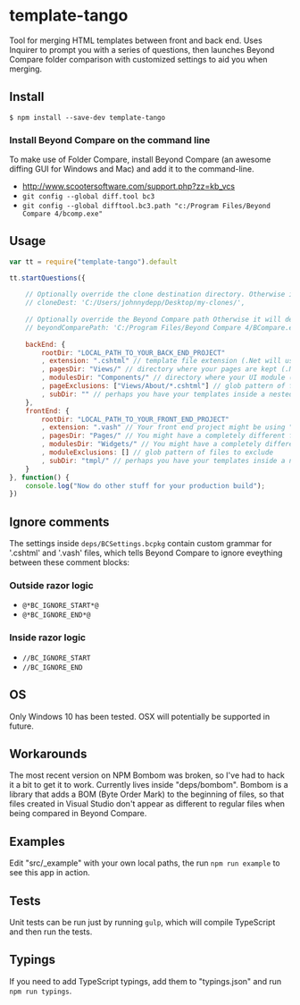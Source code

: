 # template-tango
Tool for merging HTML templates between front and back end. Uses Inquirer to prompt you with a series of questions, then launches Beyond Compare folder comparison with customized settings to aid you when merging.

## Install
```
$ npm install --save-dev template-tango
```

### Install Beyond Compare on the command line
To make use of Folder Compare, install Beyond Compare (an awesome diffing GUI for Windows and Mac) and add it to the command-line.
- http://www.scootersoftware.com/support.php?zz=kb_vcs
- `git config --global diff.tool bc3`
- `git config --global difftool.bc3.path "c:/Program Files/Beyond Compare 4/bcomp.exe"`

## Usage

```js
var tt = require("template-tango").default

tt.startQuestions({
    
    // Optionally override the clone destination directory. Otherwise it will default to the temp directory for your OS.
	// cloneDest: 'C:/Users/johnnydepp/Desktop/my-clones/', 
    
    // Optionally override the Beyond Compare path Otherwise it will default to 'C:/Program Files/Beyond Compare 4/BCompare.exe'
	// beyondComparePath: 'C:/Program Files/Beyond Compare 4/BCompare.exe',
	
    backEnd: {
		rootDir: "LOCAL_PATH_TO_YOUR_BACK_END_PROJECT"
		, extension: ".cshtml" // template file extension (.Net will usually be ".cshtml")
		, pagesDir: "Views/" // directory where your pages are kept (.Net will usually be "Views/")
		, modulesDir: "Components/" // directory where your UI module (aka component/widget) templates are kept
		, pageExclusions: ["Views/About/*.cshtml"] // glob pattern of files to exclude
		, subDir: "" // perhaps you have your templates inside a nested directory within your pages and UI modules? .Net will usually be empty string
	},
	frontEnd: {
		rootDir: "LOCAL_PATH_TO_YOUR_FRONT_END_PROJECT"
		, extension: ".vash" // Your front end project might be using "Vash" razor templates (see npm "vash-static" and "gulp-vash-static")
		, pagesDir: "Pages/" // You might have a completely different folder structure on the front end for your page templates
		, modulesDir: "Widgets/" // You might have a completely different folder structure on the front end for your UI module (aka component/widget) templates
		, moduleExclusions: [] // glob pattern of files to exclude
		, subDir: "tmpl/" // perhaps you have your templates inside a nested directory within your pages and UI modules? Add the directory here so they still compare side-by-side correctly
	}
}, function() {
	console.log("Now do other stuff for your production build");
})
```

## Ignore comments
The settings inside `deps/BCSettings.bcpkg` contain custom grammar for '.cshtml' and '.vash' files, which tells Beyond Compare to ignore eveything between these comment blocks:

### Outside razor logic
- `@*BC_IGNORE_START*@`
- `@*BC_IGNORE_END*@`

### Inside razor logic
- `//BC_IGNORE_START`
- `//BC_IGNORE_END`

## OS
Only Windows 10 has been tested. OSX will potentially be supported in future. 

## Workarounds
The most recent version on NPM Bombom was broken, so I've had to hack it a bit to get it to work. Currently lives inside "deps/bombom". 
Bombom is a library that adds a BOM (Byte Order Mark) to the beginning of files, so that files created in Visual Studio don't appear as different to regular files when being compared in Beyond Compare.

## Examples
Edit "src/_example" with your own local paths, the run `npm run example` to see this app in action.

## Tests
Unit tests can be run just by running `gulp`, which will compile TypeScript and then run the tests.

## Typings
If you need to add TypeScript typings, add them to "typings.json" and run `npm run typings`.